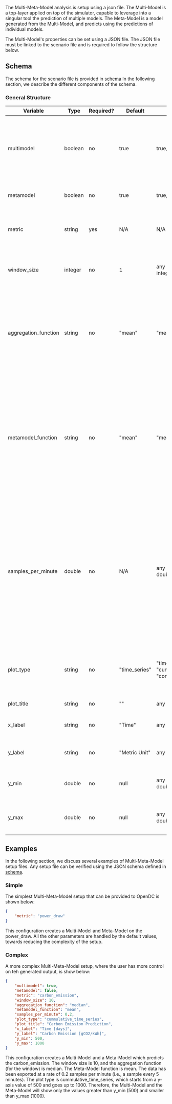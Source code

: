 The Multi-Meta-Model analysis is setup using a json file. The Multi-Model is a top-layer applied on top of the
simulator,
capable to leverage into a singular tool the prediction of multiple models. The Meta-Model is a model generated from the
Multi-Model, and predicts using the predictions of individual models.

The Multi-Model's properties can be set using a JSON file. The JSON file must be linked to the scenario file and is
required
to follow the structure below.

## Schema

The schema for the scenario file is provided in [schema](MultiMetaModelSchema.md)
In the following section, we describe the different components of the schema.

### General Structure

| Variable             | Type    | Required? | Default       | Possible Answers                                              | Description                                                                                                                                                                                    |
|----------------------|---------|-----------|---------------|---------------------------------------------------------------|------------------------------------------------------------------------------------------------------------------------------------------------------------------------------------------------|
| multimodel           | boolean | no        | true          | true, false                                                   | Whether or not to build a Multi-Model. If set to false, a Meta-Model will not be computed either.                                                                                              |
| metamodel            | boolean | no        | true          | true, false                                                   | Whether to build a Meta-Model.                                                                                                                                                                 |
| metric               | string  | yes       | N/A           | N/A                                                           | What metric to be analyzed from the computed files.                                                                                                                                            |
| window_size          | integer | no        | 1             | any positive, non-zero, integer                               | The size of the window, used for aggregating the chunks.                                                                                                                                       |
| aggregation_function | string  | no        | "mean"        | "mean", "median"                                              | The function used by the window for aggregating the chunks (e.g., for "mean", the window will compute the mean of the samples).                                                                |
| metamodel_function   | string  | no        | "mean"        | "mean", "median"                                              | The function used by the Meta-Model to be generated. For "mean", the Meta-Model takes the mean of the individual models, at the granularity established by the window-size.                    |
| samples_per_minute   | double  | no        | N/A           | any positive, non-zero, double                                | The number of samples per minute, in the prediction data (simulator export rate). e.g., "0.2" means 1 sample every 5 minutes, "20" means a 20 samples per minute, or 1 sample every 3 seconds. |                                  
| plot_type            | string  | no        | "time_series" | "time_series", "cummulative_total", "commulative_time_series" | The type of the plot, generated by the Multi-Model and Meta-Model.                                                                                                                             |
| plot_title           | string  | no        | ""            | any string                                                    | The title of the plot.                                                                                                                                                                         |
| x_label              | string  | no        | "Time"        | any string                                                    | The label for the x-axis of the plot.                                                                                                                                                          |
| y_label              | string  | no        | "Metric Unit" | any string                                                    | The label for the y-axis of the plot.                                                                                                                                                          |
| y_min                | double  | no        | null          | any positive, non-zero, double                                | The minimum value for the y-axis of the plot.                                                                                                                                                  |
| y_max                | double  | no        | null          | any positive, non-zero, double                                | The maximum value for the y-axis of the plot.                                                                                                                                                  |

## Examples

In the following section, we discuss several examples of Multi-Meta-Model setup files. Any setup file can be verified
using the JSON schema defined in [schema](MultiMetaModelSchema).

### Simple

The simplest Multi-Meta-Model setup that can be provided to OpenDC is shown below:

```json
{
    "metric": "power_draw"
}
```

This configuration creates a Multi-Model and Meta-Model on the power_draw. All the other parameters are handled by the 
default values, towards reducing the complexity of the setup.

### Complex

A more complex Multi-Meta-Model setup, where the user has more control on teh generated output, is show below:

```json
{
    "multimodel": true,
    "metamodel": false,
    "metric": "carbon_emission",
    "window_size": 10,
    "aggregation_function": "median",
    "metamodel_function": "mean",
    "samples_per_minute": 0.2,
    "plot_type": "cummulative_time_series",
    "plot_title": "Carbon Emission Prediction",
    "x_label": "Time [days]",
    "y_label": "Carbon Emission [gCO2/kWh]",
    "y_min": 500,
    "y_max": 1000
}
```

This configuration creates a Multi-Model and a Meta-Model which predicts the carbon_emission. The window size is 10, and
the aggregation function (for the window) is median. The Meta-Model function is mean. The data has been exported at a
rate of 0.2 samples per minute (i.e., a sample every 5 minutes). The plot type is cummulative_time_series, which starts
from a y-axis value of 500 and goes up to 1000. Therefore, the Multi-Model and the Meta-Model will show only
the values greater than y_min (500) and smaller than y_max (1000).
